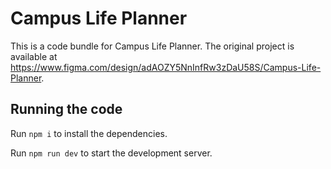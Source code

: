 
  # Campus Life Planner

  This is a code bundle for Campus Life Planner. The original project is available at https://www.figma.com/design/adAOZY5NnInfRw3zDaU58S/Campus-Life-Planner.

  ## Running the code

  Run `npm i` to install the dependencies.

  Run `npm run dev` to start the development server.
  